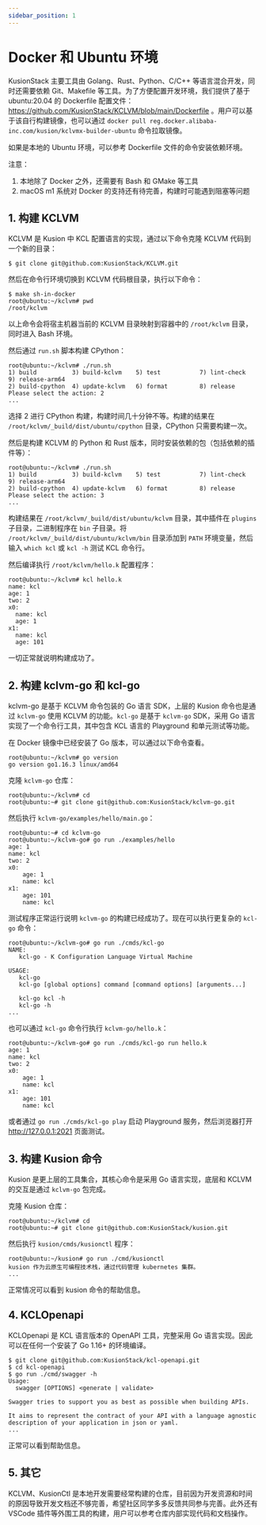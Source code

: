 ```yaml
---
sidebar_position: 1
---
```


# Docker 和 Ubuntu 环境

KusionStack 主要工具由 Golang、Rust、Python、C/C++ 等语言混合开发，同时还需要依赖 Git、Makefile 等工具。为了方便配置开发环境，我们提供了基于 ubuntu:20.04 的 Dockerfile 配置文件：https://github.com/KusionStack/KCLVM/blob/main/Dockerfile 。用户可以基于该自行构建镜像，也可以通过 `docker pull reg.docker.alibaba-inc.com/kusion/kclvmx-builder-ubuntu` 命令拉取镜像。

如果是本地的 Ubuntu 环境，可以参考 Dockerfile 文件的命令安装依赖环境。

注意：
1. 本地除了 Docker 之外，还需要有 Bash 和 GMake 等工具
2. macOS m1 系统对 Docker 的支持还有待完善，构建时可能遇到阻塞等问题

## 1. 构建 KCLVM

KCLVM 是 Kusion 中 KCL 配置语言的实现，通过以下命令克隆 KCLVM 代码到一个新的目录：

```
$ git clone git@github.com:KusionStack/KCLVM.git
```

然后在命令行环境切换到 KCLVM 代码根目录，执行以下命令：

```
$ make sh-in-docker
root@ubuntu:~/kclvm# pwd
/root/kclvm
```

以上命令会将宿主机器当前的 KCLVM 目录映射到容器中的 `/root/kclvm` 目录，同时进入 Bash 环境。

然后通过 `run.sh` 脚本构建 CPython：

```
root@ubuntu:~/kclvm# ./run.sh 
1) build          3) build-kclvm    5) test           7) lint-check     9) release-arm64
2) build-cpython  4) update-kclvm   6) format         8) release
Please select the action: 2
...
```

选择 2 进行 CPython 构建，构建时间几十分钟不等。构建的结果在 `/root/kclvm/_build/dist/ubuntu/cpython` 目录，CPython 只需要构建一次。

然后是构建 KCLVM 的 Python 和 Rust 版本，同时安装依赖的包（包括依赖的插件等）：

```
root@ubuntu:~/kclvm# ./run.sh 
1) build          3) build-kclvm    5) test           7) lint-check     9) release-arm64
2) build-cpython  4) update-kclvm   6) format         8) release
Please select the action: 3
...
```

构建结果在 `/root/kclvm/_build/dist/ubuntu/kclvm` 目录，其中插件在 `plugins` 子目录，二进制程序在 `bin` 子目录。将 `/root/kclvm/_build/dist/ubuntu/kclvm/bin` 目录添加到 `PATH` 环境变量，然后输入 `which kcl` 或 `kcl -h` 测试 KCL 命令行。

然后编译执行 `/root/kclvm/hello.k` 配置程序：

```
root@ubuntu:~/kclvm# kcl hello.k
name: kcl
age: 1
two: 2
x0:
  name: kcl
  age: 1
x1:
  name: kcl
  age: 101
```

一切正常就说明构建成功了。

## 2. 构建 kclvm-go 和 kcl-go

kclvm-go 是基于 KCLVM 命令包装的 Go 语言 SDK，上层的 Kusion 命令也是通过 `kclvm-go` 使用 KCLVM 的功能。`kcl-go` 是基于 `kclvm-go` SDK，采用 Go 语言实现了一个命令行工具，其中包含 KCL 语言的 Playground 和单元测试等功能。

在 Docker 镜像中已经安装了 Go 版本，可以通过以下命令查看。

```
root@ubuntu:~/kclvm# go version
go version go1.16.3 linux/amd64
```

克隆 `kclvm-go` 仓库：

```
root@ubuntu:~/kclvm# cd
root@ubuntu:~# git clone git@github.com:KusionStack/kclvm-go.git
```

然后执行 `kclvm-go/examples/hello/main.go`：

```
root@ubuntu:~# cd kclvm-go
root@ubuntu:~/kclvm-go# go run ./examples/hello
age: 1
name: kcl
two: 2
x0:
    age: 1
    name: kcl
x1:
    age: 101
    name: kcl
```

测试程序正常运行说明 `kclvm-go` 的构建已经成功了。现在可以执行更复杂的 `kcl-go` 命令：

```
root@ubuntu:~/kclvm-go# go run ./cmds/kcl-go
NAME:
   kcl-go - K Configuration Language Virtual Machine

USAGE:
   kcl-go
   kcl-go [global options] command [command options] [arguments...]

   kcl-go kcl -h
   kcl-go -h
...
```

也可以通过 `kcl-go` 命令行执行 `kclvm-go/hello.k`：

```
root@ubuntu:~/kclvm-go# go run ./cmds/kcl-go run hello.k
age: 1
name: kcl
two: 2
x0:
    age: 1
    name: kcl
x1:
    age: 101
    name: kcl
```

或者通过 `go run ./cmds/kcl-go play` 启动 Playground 服务，然后浏览器打开 http://127.0.0.1:2021 页面测试。

## 3. 构建 Kusion 命令

Kusion 是更上层的工具集合，其核心命令是采用 Go 语言实现，底层和 KCLVM 的交互是通过 `kclvm-go` 包完成。

克隆 Kusion 仓库：

```
root@ubuntu:~/kclvm# cd
root@ubuntu:~# git clone git@github.com:KusionStack/kusion.git
```

然后执行 `kusion/cmds/kusionctl` 程序：

```
root@ubuntu:~/kusion# go run ./cmd/kusionctl
kusion 作为云原生可编程技术栈，通过代码管理 kubernetes 集群。
...
```

正常情况可以看到 kusion 命令的帮助信息。

## 4. KCLOpenapi

KCLOpenapi 是 KCL 语言版本的 OpenAPI 工具，完整采用 Go 语言实现。因此可以在任何一个安装了 Go 1.16+ 的环境编译。

```
$ git clone git@github.com:KusionStack/kcl-openapi.git
$ cd kcl-openapi
$ go run ./cmd/swagger -h
Usage:
  swagger [OPTIONS] <generate | validate>

Swagger tries to support you as best as possible when building APIs.

It aims to represent the contract of your API with a language agnostic
description of your application in json or yaml.
...
```

正常可以看到帮助信息。

## 5. 其它

KCLVM、KusionCtl 是本地开发需要经常构建的仓库，目前因为开发资源和时间的原因导致开发文档还不够完善，希望社区同学多多反馈共同参与完善。此外还有 VSCode 插件等外围工具的构建，用户可以参考仓库内部实现代码和文档操作。
